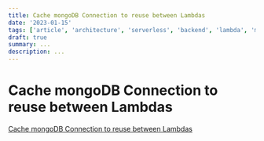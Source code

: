 ```yaml
---
title: Cache mongoDB Connection to reuse between Lambdas
date: '2023-01-15'
tags: ['article', 'architecture', 'serverless', 'backend', 'lambda', 'mongo']
draft: true
summary: ...
description: ...
---
```


# Cache mongoDB Connection to reuse between Lambdas

[Cache mongoDB Connection to reuse between Lambdas](https://medium.com/fotontech/node-js-serverless-aws-lambda-function-how-to-cache-mongodb-connection-and-reuse-it-between-6ec2fea0f465)